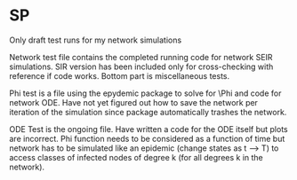 # SP
Only draft test runs for my network simulations

Network test file contains the completed running code for network SEIR simulations. SIR version has been included only for cross-checking with reference if code works. Bottom part is miscellaneous tests.

Phi test is a file using the epydemic package to solve for \Phi and code for network ODE. Have not yet figured out how to save the network per iteration of the simulation since package automatically trashes the network.

ODE Test is the ongoing file. Have written a code for the ODE itself but plots are incorrect. Phi function needs to be considered as a function of time but network has to be simulated like an epidemic (change states as t --> T) to access classes of infected nodes of degree k (for all degrees k in the network).
